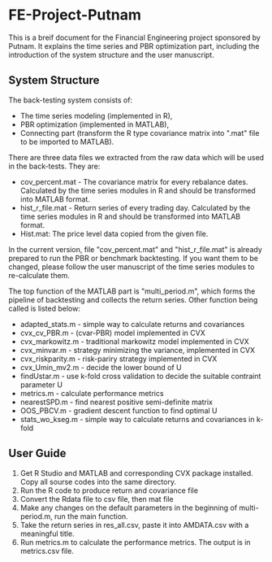 # FE-Project-Putnam

This is a breif document for the Financial Engineering project sponsored by Putnam. It explains the time series and PBR optimization part, including the introduction of the system structure and the user manuscript.

## System Structure

The back-testing system consists of:
 - The time series modeling (implemented in R),
 - PBR optimization (implemented in MATLAB), 
 - Connecting part (transform the R type covariance matrix into ".mat" file to be imported to MATLAB).

There are three data files we extracted from the raw data which will be used in the back-tests. They are:
 * cov_percent.mat - The covariance matrix for every rebalance dates. Calculated by the time series modules in R and should be transformed into MATLAB format.
 * hist_r_file.mat - Return series of every trading day. Calculated by the time series modules in R and should be transformed into MATLAB format.
 * Hist.mat: The price level data copied from the given file.

In the current version, file "cov_percent.mat" and "hist_r_file.mat" is already prepared to run the PBR or benchmark backtesting. If you want them to be changed, please follow the user manuscript of the time series modules to re-calculate them.

The top function of the MATLAB part is "multi_period.m", which forms the pipeline of backtesting and collects the return series. Other function being called is listed below:
 * adapted_stats.m - simple way to calculate returns and covariances
 * cvx_cv_PBR.m - (cvar-PBR) model implemented in CVX
 * cvx_markowitz.m - traditional markowitz model implemented in CVX
 * cvx_minvar.m - strategy minimizing the variance, implemented in CVX
 * cvx_riskparity.m - risk-pariry strategy implemented in CVX
 * cvx_Umin_mv2.m - decide the lower bound of U
 * findUstar.m - use k-fold cross validation to decide the suitable contraint parameter U
 * metrics.m - calculate performance metrics
 * nearestSPD.m - find nearest positive semi-definite matrix
 * OOS_PBCV.m - gradient descent function to find optimal U
 * stats_wo_kseg.m - simple way to calculate returns and covariances in k-fold

## User Guide

1. Get R Studio and MATLAB and corresponding CVX package installed. Copy all sourse codes into the same directory.
2. Run the R code to produce return and covariance file
3. Convert the Rdata file to csv file, then mat file
4. Make any changes on the default parameters in the beginning of multi-period.m, run the main function.
5. Take the return series in res_all.csv, paste it into AMDATA.csv with a meaningful title.
6. Run metrics.m to calculate the performance metrics. The output is in metrics.csv file.